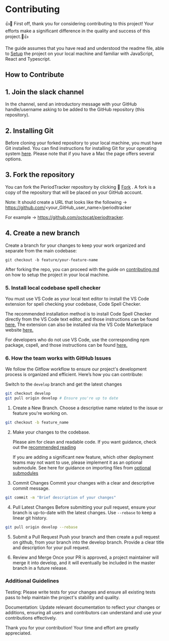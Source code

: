 # Contributing

👍🥳 First off, thank you for considering contributing to this project! Your efforts make a significant difference in the quality and success of this project.🥳👍

The guide assumes that you have read and understood the readme file, able to [Setup](./docs/setup.md) the project on your local machine and familiar with JavaScript, React and Typescript.

## How to Contribute

## 1. Join the slack channel

In the channel, send an introductory message with your GitHub handle/username asking to be added to the GitHub repository (this repository).

## 2. Installing Git

Before cloning your forked repository to your local machine, you must have Git installed. You can find instructions for installing Git for your operating system [here](https://git-scm.com/downloads). Please note that if you have a Mac the page offers several options.

## 3. Fork the repository

You can fork the PeriodTracker repository by clicking 🍴 [Fork](https://github.com/Oky-period-tracker/periodtracker/fork) . A fork is a copy of the repository that will be placed on your GitHub account.

Note: It should create a URL that looks like the following -> https://github.com/<your_GitHub_user_name>/periodtracker

For example -> https://github.com/octocat/periodtracker.

## 4. Create a new branch

Create a branch for your changes to keep your work organized and separate from the main codebase:

```
git checkout -b feature/your-feature-name
```

After forking the repo, you can proceed with the guide on [contributing.md](./CONTRIBUTING.md) on how to setup the project in your local machine.

### 5. Install local codebase spell checker

You must use VS Code as your local text editor to install the VS Code extension for spell checking your codebase, Code Spell Checker.

The recommended installation method is to install Code Spell Checker directly from the VS Code text editor, and those instructions can be found [here.](https://code.visualstudio.com/docs/editor/extension-marketplace) The extension can also be installed via the VS Code Marketplace website [here.](https://marketplace.visualstudio.com/items?itemName=streetsidesoftware.code-spell-checker)

For developers who do not use VS Code, use the corresponding npm package, cspell, and those instructions can be found [here.](https://www.npmjs.com/package/cspell)

### 6. How the team works with GitHub Issues

We follow the Gitflow workflow to ensure our project's development process is organized and efficient. Here’s how you can contribute:

Switch to the `develop` branch and get the latest changes

```bash
git checkout develop
git pull origin develop # Ensure you're up to date
```

1. Create a New Branch.
   Choose a descriptive name related to the issue or feature you're working on.

```bash
git checkout -b feature_name
```

2. Make your changes to the codebase.

   Please aim for clean and readable code. If you want guidance, check out the [recommended reading](./docs/code/recommended_reading.md)

   If you are adding a significant new feature, which other deployment teams may not want to use, please implement it as an optional submodule. See here for guidance on importing files from [optional submodules](./docs/code/optional_submodules.md)

3. Commit Changes
   Commit your changes with a clear and descriptive commit message.

```bash
git commit -m "Brief description of your changes"
```

4. Pull Latest Changes
   Before submitting your pull request, ensure your branch is up-to-date with the latest changes. Use `--rebase` to keep a linear git history.

```bash
git pull origin develop --rebase
```

5. Submit a Pull Request
   Push your branch and then create a pull request on github, from your branch into the develop branch. Provide a clear title and description for your pull request.

6. Review and Merge
   Once your PR is approved, a project maintainer will merge it into develop, and it will eventually be included in the master branch in a future release.

### Additional Guidelines

Testing: Please write tests for your changes and ensure all existing tests pass to help maintain the project's stability and quality.

Documentation: Update relevant documentation to reflect your changes or additions, ensuring all users and contributors can understand and use your contributions effectively.

Thank you for your contribution! Your time and effort are greatly appreciated.
